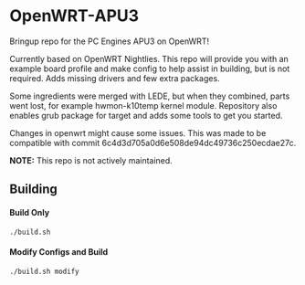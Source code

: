 # OpenWRT-APU3

Bringup repo for the PC Engines APU3 on OpenWRT!

Currently based on OpenWRT Nightlies. This repo will provide you with an example board profile and make config to help assist in building, but is not required.
Adds missing drivers and few extra packages.

Some ingredients were merged with LEDE, but when they combined, parts went lost, for example hwmon-k10temp kernel module.
Repository also enables grub package for target and adds some tools to get you started.

Changes in openwrt might cause some issues. This was made to be compatible with commit 6c4d3d705a0d6e508de94dc49736c250ecdae27c.

**NOTE:** This repo is not actively maintained.

Building
-----
#### Build Only
`./build.sh`

#### Modify Configs and Build
`./build.sh modify`
